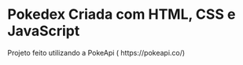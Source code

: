 <h1>Pokedex Criada com HTML, CSS e JavaScript </h1>

<p> Projeto feito utilizando a PokeApi ( https://pokeapi.co/) </p>
